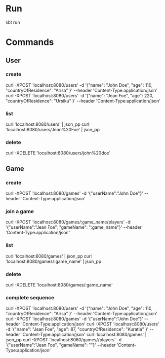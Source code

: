 # Run

sbt run

# Commands

## User

### create
curl -XPOST 'localhost:8080/users' -d '{"name": "John Doe", "age": 110, "countryOfResidence": "Arisa" }' --header 'Content-Type:application/json'
curl -XPOST 'localhost:8080/users' -d '{"name": "Jean Foe", "age": 220, "countryOfResidence": "Ursiku" }' --header 'Content-Type:application/json'

### list
curl 'localhost:8080/users' | json_pp
curl 'localhost:8080/users/Jean%20Foe' | json_pp

### delete
curl -XDELETE 'localhost:8080/users/john%20doe'

## Game

### create
curl -XPOST 'localhost:8080/games' -d '{"userName":"John Doe"}' --header 'Content-Type:application/json'

### join a game
curl -XPOST 'localhost:8080/games/:game_name/players' -d '{"userName":"Jean Foe", "gameName": ":game_name"}' --header 'Content-Type:application/json'

### list
curl 'localhost:8080/games' | json_pp
curl 'localhost:8080/games/:game_name' | json_pp

### delete
curl -XDELETE 'localhost:8080/games/:game_name'

### complete sequence
curl -XPOST 'localhost:8080/users' -d '{"name": "John Doe", "age": 110, "countryOfResidence": "Arisa" }' --header 'Content-Type:application/json'
curl -XPOST 'localhost:8080/games' -d '{"userName":"John Doe"}' --header 'Content-Type:application/json'
curl -XPOST 'localhost:8080/users' -d '{"name": "Jean Foe", "age": 87, "countryOfResidence": "Kuratia" }' --header 'Content-Type:application/json'
curl 'localhost:8080/games' | json_pp
curl -XPOST 'localhost:8080/games//players' -d '{"userName":"Jean Foe", "gameName": ""}' --header 'Content-Type:application/json'
